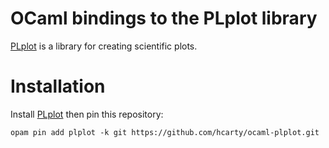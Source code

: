 # OCaml bindings to the PLplot library

[PLplot][] is a library for creating scientific plots.

[PLplot]: http://plplot.sf.net/

# Installation

Install [PLplot][] then pin this repository:
```
opam pin add plplot -k git https://github.com/hcarty/ocaml-plplot.git
```

